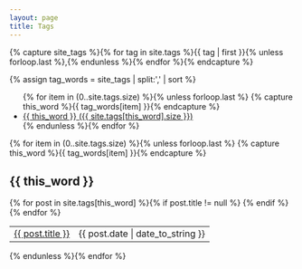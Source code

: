 ```yaml
---
layout: page
title: Tags
---
```


<!-- From http://pavdmyt.com/how-to-implement-tags-at-jekyll-website/ -->

<!-- Get the tag name for every tag on the site and set them
to the `site_tags` variable. -->
{% capture site_tags %}{% for tag in site.tags %}{{ tag | first }}{% unless forloop.last %},{% endunless %}{% endfor %}{% endcapture %}

<!-- `tag_words` is a sorted array of the tag names. -->
{% assign tag_words = site_tags | split:',' | sort %}

<!-- List of all tags -->
<ul class="tags">
  {% for item in (0..site.tags.size) %}{% unless forloop.last %}
    {% capture this_word %}{{ tag_words[item] }}{% endcapture %}
    <li>
      <a href="#{{ this_word | cgi_escape }}" class="tag" target="_self">{{ this_word }}
        <span>({{ site.tags[this_word].size }})</span>
      </a>
    </li>
  {% endunless %}{% endfor %}
</ul>

<!-- Posts by Tag -->
<div>
  {% for item in (0..site.tags.size) %}{% unless forloop.last %}
    {% capture this_word %}{{ tag_words[item] }}{% endcapture %}
    <h2 id="{{ this_word | cgi_escape }}">{{ this_word }}</h2>
    <table width="100%">
    {% for post in site.tags[this_word] %}{% if post.title != null %}
      <tr>
        <td>
          <span style="float: left; text-align: left;">
            <a href="{{ post.url }}" target="_self">{{ post.title }}</a>
          </span>
        </td>
        <td>
          <span style="float: right; text-align: right; white-space: nowrap;">
            {{ post.date | date_to_string }}
          </span>
        </td>
      </tr>
    {% endif %}{% endfor %}
    </table>
  {% endunless %}{% endfor %}
</div>
